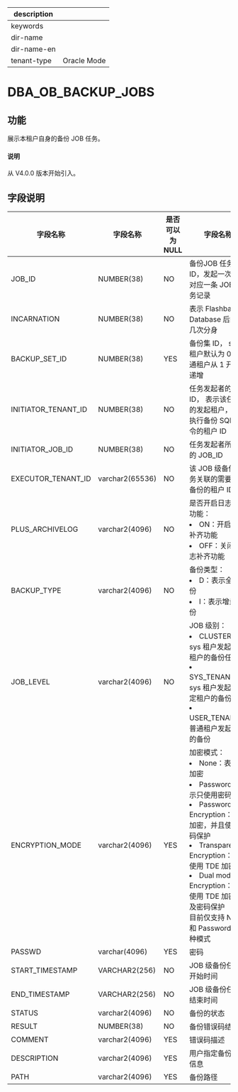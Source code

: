 |description||
|---|---|
|keywords||
|dir-name||
|dir-name-en||
|tenant-type|Oracle Mode|

# DBA_OB_BACKUP_JOBS

## 功能

展示本租户自身的备份 JOB 任务。

<main id="notice" type='explain'>
  <h4>说明</h4>
  <p>从 V4.0.0 版本开始引入。</p>
</main>

## 字段说明

| 字段名称 | 字段名称 | 是否可以为 NULL | 字段名称 |
| --- | --- | --- | --- |
| JOB_ID | NUMBER(38) | NO | 备份JOB 任务 ID，发起一次备份对应一条 JOB 任务记录 |
| INCARNATION | NUMBER(38) | NO | 表示 Flashback Database 后的第几次分身 |
| BACKUP_SET_ID | NUMBER(38) | YES | 备份集 ID， sys 租户默认为 0，普通租户从 1 开始递增 |
| INITIATOR_TENANT_ID | NUMBER(38) | NO | 任务发起者的租户 ID， 表示该任务的发起租户，对应执行备份 SQL 命令的租户 ID |
| INITIATOR_JOB_ID | NUMBER(38) | NO | 任务发起者所属于的 JOB_ID |
| EXECUTOR_TENANT_ID | varchar2(65536) | NO | 该 JOB 级备份任务关联的需要执行备份的租户 ID |
| PLUS_ARCHIVELOG | varchar2(4096) | NO | 是否开启日志补齐功能：<li>ON：开启日志补齐功能<li>OFF：关闭日志补齐功能 |
| BACKUP_TYPE | varchar2(4096) | NO | 备份类型：<li>D：表示全量备份<li>I：表示增量备份 |
| JOB_LEVEL | varchar2(4096) | NO | JOB 级别：<li>CLUSTER：sys 租户发起所有租户的备份任务<li>SYS_TENANT：sys 租户发起的指定租户的备份任务<li>USER_TENANT：普通租户发起自身的备份 |
| ENCRYPTION_MODE | varchar2(4096) | YES | 加密模式：<li>None：表示不加密<li>Password：表示只使用密码保护<li>Password Encryption：表示加密，并且使用密码保护<li>Transparent Encryption：表示使用 TDE 加密<li>Dual mode Encryption：表示使用 TDE 加密以及密码保护<br>目前仅支持 None 和 Password 两种模式 |
| PASSWD | varchar(4096) | YES | 密码 |
| START_TIMESTAMP | VARCHAR2(256) | NO | JOB 级备份任务开始时间 |
| END_TIMESTAMP | VARCHAR2(256) | NO | JOB 级备份任务结束时间 |
| STATUS | varchar2(4096) | NO | 备份的状态 |
| RESULT | NUMBER(38) | NO | 备份错误码结果 |
| COMMENT | varchar2(4096) | YES | 错误码描述 |
| DESCRIPTION | varchar2(4096) | YES | 用户指定备份描述信息 |
| PATH | varchar2(4096) | YES | 备份路径 |
